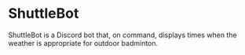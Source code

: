 # ShuttleBot
ShuttleBot is a Discord bot that, on command, displays times when the weather is appropriate for outdoor badminton. 
